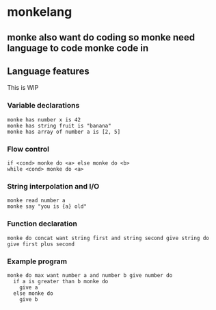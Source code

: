 # monkelang

## monke also want do coding so monke need language to code monke code in

## Language features

This is WIP

### Variable declarations
```
monke has number x is 42
monke has string fruit is "banana"
monke has array of number a is [2, 5]
```

### Flow control
```
if <cond> monke do <a> else monke do <b>
while <cond> monke do <a>
```

### String interpolation and I/O
```
monke read number a
monke say "you is {a} old"
```

### Function declaration
```
monke do concat want string first and string second give string do give first plus second
```

### Example program
```
monke do max want number a and number b give number do
  if a is greater than b monke do
    give a
  else monke do
    give b
```

